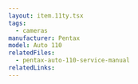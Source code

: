 ```yaml
---
layout: item.11ty.tsx
tags:
  - cameras
manufacturer: Pentax
model: Auto 110
relatedFiles:
  - pentax-auto-110-service-manual
relatedLinks:
---
```

